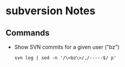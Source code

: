 # subversion Notes

## Commands

- Show SVN commits for a given user ("bz")

    ```
    svn log | sed -n '/\<bz\>/,/-----$/ p'
    ```
